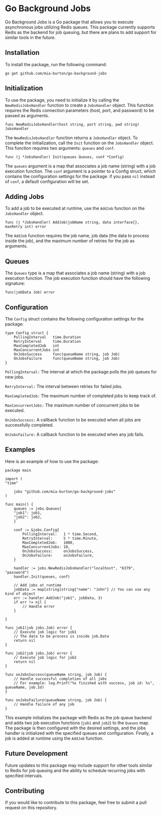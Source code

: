 # Go Background Jobs
Go Background Jobs is a Go package that allows you to execute asynchronous jobs utilizing Redis queues.
This package currently supports Redis as the backend for job queuing, but there are plans to add support for similar tools in the future.

## Installation
To install the package, run the following command:

    go get github.com/mia-burton/go-background-jobs

## Initialization
To use the package, you need to initialize it by calling the `NewRedisJobsHandler` function to create a `JobsHandler` object. This function requires the Redis connection parameters (host, port, and password) to be passed as arguments.

    func NewRedisJobsHandler(host string, port string, pwd string) JobsHandler

The `NewRedisJobsHandler` function returns a `JobsHandler` object. To complete the initialization, call the `Init` function on the `JobsHandler` object. This function requires two arguments: `queues` and `conf`.

    func (j *JobsHandler) Init(queues Queues, conf *Config)

The `queues` argument is a map that associates a job name (string) with a job execution function. The `conf` argument is a pointer to a Config struct, which contains the configuration settings for the package.
if you pass `nil` instead of `conf`, a default configuration will be set.

## Adding Jobs
To add a job to be executed at runtime, use the `AddJob` function on the `JobsHandler` object.
    
    func (j *JobsHandler) AddJob(jobName string, data interface{}, maxRetry int) error

The `AddJob` function requires the job name, job data (the data to process inside the job), and the maximum number of retries for the job as arguments.

## Queues
The `Queues` type is a map that associates a job name (string) with a job execution function. The job execution function should have the following signature:
    
    func(jobData Job) error

## Configuration
The `Config` struct contains the following configuration settings for the package:

    type Config struct {
        PollingInterval   time.Duration
        RetryInterval     time.Duration
        MaxCompletedJob   int
        MaxConcurrentJobs int
        OnJobsSuccess     func(queueName string, job Job)
        OnJobsFailure     func(queueName string, job Job)
    }

`PollingInterval:` The interval at which the package polls the job queues for new jobs.

`RetryInterval:` The interval between retries for failed jobs.

`MaxCompletedJob:` The maximum number of completed jobs to keep track of.

`MaxConcurrentJobs:` The maximum number of concurrent jobs to be executed.

`OnJobsSuccess:` A callback function to be executed when all jobs are successfully completed.

`OnJobsFailure:` A callback function to be executed when any job fails.

## Examples
Here is an example of how to use the package:

    package main

    import (
    "time"
    
        jobs "github.com/mia-burton/go-background-jobs"
    )
    
    func main() {
        queues := jobs.Queues{
        "job1": job1,
        "job2": job2,
        }
    
        conf := &jobs.Config{
            PollingInterval:   1 * time.Second,
            RetryInterval:     5 * time.Minute,
            MaxCompletedJob:   1000,
            MaxConcurrentJobs: 10,
            OnJobsSuccess:     onJobsSuccess,
            OnJobsFailure:     onJobsFailure,
        }
    
        handler := jobs.NewRedisJobsHandler("localhost", "6379", "password")
        handler.Init(queues, conf)
    
        // Add jobs at runtime
        jobData := map[string]string{"name": "John"} // You can use any kind of object
        err := handler.AddJob("job1", jobData, 3)
        if err != nil {
            // Handle error
        }

    }
    
    func job1(job jobs.Job) error {
        // Execute job logic for job1
        // The data to be process is inside job.Data
        return nil
    }
    
    func job2(job jobs.Job) error {
        // Execute job logic for job2
        return nil
    }
    
    func onJobsSuccess(queueName string, job Job) {
        // Handle successful completion of all jobs
        // For example: log.Prinf("%s finished with success, job id: %s", queueName, job.Id)
    }
    
    func onJobsFailure(queueName string, job Job) {
        // Handle failure of any job
    }

This example initializes the package with Redis as the job queue backend and adds two job execution functions (`job1` and `job2`) to the `Queues` map. The package is then configured with the desired settings, and the jobs handler is initialized with the specified queues and configuration. Finally, a job is added at runtime using the `AddJob` function.

## Future Development
Future updates to this package may include support for other tools similar to Redis for job queuing and the ability to schedule recurring jobs with specified intervals.

## Contributing
If you would like to contribute to this package, feel free to submit a pull request on this repository.